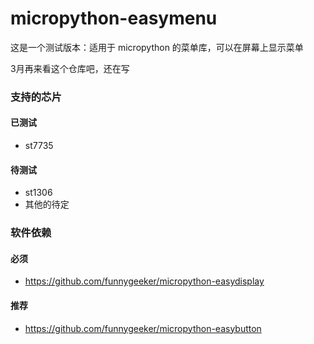 # micropython-easymenu
这是一个测试版本：适用于 micropython 的菜单库，可以在屏幕上显示菜单

3月再来看这个仓库吧，还在写

### 支持的芯片
#### 已测试
- st7735
#### 待测试
- st1306
- 其他的待定

### 软件依赖
#### 必须
- https://github.com/funnygeeker/micropython-easydisplay
#### 推荐
- https://github.com/funnygeeker/micropython-easybutton
